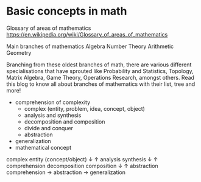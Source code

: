 # Basic concepts in math

Glossary of areas of mathematics
https://en.wikipedia.org/wiki/Glossary_of_areas_of_mathematics


Main branches of mathematics
Algebra
Number Theory
Arithmetic
Geometry

Branching from these oldest branches of math, there are various different specialisations that have sprouted like Probability and Statistics, Topology, Matrix Algebra, Game Theory, Operations Research, amongst others. Read this blog to know all about branches of mathematics with their list, tree and more!


- comprehension of complexity
  - complex (entity, problem, idea, concept, object)
  - analysis and synthesis
  - decomposition and composition
  - divide and conquer
  - abstraction
- generalization
- mathematical concept


complex entity (concept/object)
↓                             ↑
analysis              synthesis
↓                             ↑ comprehension
decomposition       composition
↓                             ↑ abstraction
comprehension -> abstraction -> generalization
